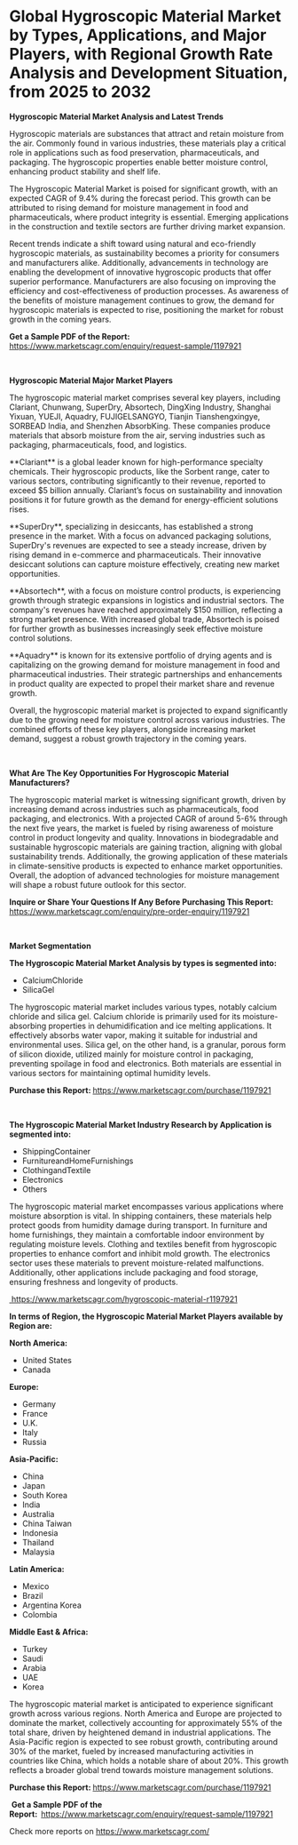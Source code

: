 <p><h1>Global Hygroscopic Material Market by Types, Applications, and Major Players, with Regional Growth Rate Analysis and Development Situation, from 2025 to 2032</h1></p><p><strong>Hygroscopic Material Market Analysis and Latest Trends</strong></p>
<p><p>Hygroscopic materials are substances that attract and retain moisture from the air. Commonly found in various industries, these materials play a critical role in applications such as food preservation, pharmaceuticals, and packaging. The hygroscopic properties enable better moisture control, enhancing product stability and shelf life. </p><p>The Hygroscopic Material Market is poised for significant growth, with an expected CAGR of 9.4% during the forecast period. This growth can be attributed to rising demand for moisture management in food and pharmaceuticals, where product integrity is essential. Emerging applications in the construction and textile sectors are further driving market expansion. </p><p>Recent trends indicate a shift toward using natural and eco-friendly hygroscopic materials, as sustainability becomes a priority for consumers and manufacturers alike. Additionally, advancements in technology are enabling the development of innovative hygroscopic products that offer superior performance. Manufacturers are also focusing on improving the efficiency and cost-effectiveness of production processes. As awareness of the benefits of moisture management continues to grow, the demand for hygroscopic materials is expected to rise, positioning the market for robust growth in the coming years.</p></p>
<p><strong>Get a Sample PDF of the Report:&nbsp;</strong> <a href="https://www.marketscagr.com/enquiry/request-sample/1197921?utm_campaign=2468&utm_medium=2&utm_source=Github&utm_content=ia&utm_term=31032025&utm_id=hygroscopic-material">https://www.marketscagr.com/enquiry/request-sample/1197921</a></p>
<p>&nbsp;</p>
<p><strong>Hygroscopic Material Major Market Players</strong></p>
<p><p>The hygroscopic material market comprises several key players, including Clariant, Chunwang, SuperDry, Absortech, DingXing Industry, Shanghai Yixuan, YUEJI, Aquadry, FUJIGELSANGYO, Tianjin Tianshengxingye, SORBEAD India, and Shenzhen AbsorbKing. These companies produce materials that absorb moisture from the air, serving industries such as packaging, pharmaceuticals, food, and logistics.</p><p>**Clariant** is a global leader known for high-performance specialty chemicals. Their hygroscopic products, like the Sorbent range, cater to various sectors, contributing significantly to their revenue, reported to exceed $5 billion annually. Clariant’s focus on sustainability and innovation positions it for future growth as the demand for energy-efficient solutions rises.</p><p>**SuperDry**, specializing in desiccants, has established a strong presence in the market. With a focus on advanced packaging solutions, SuperDry's revenues are expected to see a steady increase, driven by rising demand in e-commerce and pharmaceuticals. Their innovative desiccant solutions can capture moisture effectively, creating new market opportunities.</p><p>**Absortech**, with a focus on moisture control products, is experiencing growth through strategic expansions in logistics and industrial sectors. The company's revenues have reached approximately $150 million, reflecting a strong market presence. With increased global trade, Absortech is poised for further growth as businesses increasingly seek effective moisture control solutions.</p><p>**Aquadry** is known for its extensive portfolio of drying agents and is capitalizing on the growing demand for moisture management in food and pharmaceutical industries. Their strategic partnerships and enhancements in product quality are expected to propel their market share and revenue growth.</p><p>Overall, the hygroscopic material market is projected to expand significantly due to the growing need for moisture control across various industries. The combined efforts of these key players, alongside increasing market demand, suggest a robust growth trajectory in the coming years.</p></p>
<p>&nbsp;</p>
<p><strong>What Are The Key Opportunities For Hygroscopic Material Manufacturers?</strong></p>
<p><p>The hygroscopic material market is witnessing significant growth, driven by increasing demand across industries such as pharmaceuticals, food packaging, and electronics. With a projected CAGR of around 5-6% through the next five years, the market is fueled by rising awareness of moisture control in product longevity and quality. Innovations in biodegradable and sustainable hygroscopic materials are gaining traction, aligning with global sustainability trends. Additionally, the growing application of these materials in climate-sensitive products is expected to enhance market opportunities. Overall, the adoption of advanced technologies for moisture management will shape a robust future outlook for this sector.</p></p>
<p><strong>Inquire or Share Your Questions If Any Before Purchasing This Report:</strong> <a href="https://www.marketscagr.com/enquiry/pre-order-enquiry/1197921?utm_campaign=2468&utm_medium=2&utm_source=Github&utm_content=ia&utm_term=31032025&utm_id=hygroscopic-material">https://www.marketscagr.com/enquiry/pre-order-enquiry/1197921</a></p>
<p>&nbsp;</p>
<p><strong>Market Segmentation</strong></p>
<p><strong>The Hygroscopic Material Market Analysis by types is segmented into:</strong></p>
<p><ul><li>CalciumChloride</li><li>SilicaGel</li></ul></p>
<p><p>The hygroscopic material market includes various types, notably calcium chloride and silica gel. Calcium chloride is primarily used for its moisture-absorbing properties in dehumidification and ice melting applications. It effectively absorbs water vapor, making it suitable for industrial and environmental uses. Silica gel, on the other hand, is a granular, porous form of silicon dioxide, utilized mainly for moisture control in packaging, preventing spoilage in food and electronics. Both materials are essential in various sectors for maintaining optimal humidity levels.</p></p>
<p><strong>Purchase this Report:&nbsp;</strong><a href="https://www.marketscagr.com/purchase/1197921?utm_campaign=2468&utm_medium=2&utm_source=Github&utm_content=ia&utm_term=31032025&utm_id=hygroscopic-material">https://www.marketscagr.com/purchase/1197921</a></p>
<p>&nbsp;</p>
<p><strong>The Hygroscopic Material Market Industry Research by Application is segmented into:</strong></p>
<p><ul><li>ShippingContainer</li><li>FurnitureandHomeFurnishings</li><li>ClothingandTextile</li><li>Electronics</li><li>Others</li></ul></p>
<p><p>The hygroscopic material market encompasses various applications where moisture absorption is vital. In shipping containers, these materials help protect goods from humidity damage during transport. In furniture and home furnishings, they maintain a comfortable indoor environment by regulating moisture levels. Clothing and textiles benefit from hygroscopic properties to enhance comfort and inhibit mold growth. The electronics sector uses these materials to prevent moisture-related malfunctions. Additionally, other applications include packaging and food storage, ensuring freshness and longevity of products.</p></p>
<p><a href="https://www.marketscagr.com/hygroscopic-material-r1197921?utm_campaign=2468&utm_medium=2&utm_source=Github&utm_content=ia&utm_term=31032025&utm_id=hygroscopic-material">&nbsp;https://www.marketscagr.com/hygroscopic-material-r1197921</a></p>
<p><strong>In terms of Region, the Hygroscopic Material Market Players available by Region are:</strong></p>
<p>
    <p> <strong> North America: </strong>
        <ul>
            <li>United States</li>
            <li>Canada</li>
        </ul>
        </p> 
    <p> <strong> Europe: </strong>
        <ul>
            <li>Germany</li>
            <li>France</li>
            <li>U.K.</li>
            <li>Italy</li>
            <li>Russia</li>
        </ul>
        </p> 
    <p> <strong> Asia-Pacific: </strong>
        <ul>
            <li>China</li>
            <li>Japan</li>
            <li>South Korea</li>
            <li>India</li>
            <li>Australia</li>
            <li>China Taiwan</li>
            <li>Indonesia</li>
            <li>Thailand</li>
            <li>Malaysia</li>
        </ul>
        </p> 
    <p> <strong> Latin America: </strong>
        <ul>
            <li>Mexico</li>
            <li>Brazil</li>
            <li>Argentina Korea</li>
            <li>Colombia</li>
        </ul>
        </p> 
    <p> <strong> Middle East & Africa: </strong>
        <ul>
            <li>Turkey</li>
            <li>Saudi</li>
            <li>Arabia</li>
            <li>UAE</li>
            <li>Korea</li>
        </ul>
    </p>
    </p>
<p><p>The hygroscopic material market is anticipated to experience significant growth across various regions. North America and Europe are projected to dominate the market, collectively accounting for approximately 55% of the total share, driven by heightened demand in industrial applications. The Asia-Pacific region is expected to see robust growth, contributing around 30% of the market, fueled by increased manufacturing activities in countries like China, which holds a notable share of about 20%. This growth reflects a broader global trend towards moisture management solutions.</p></p>
<p><strong>Purchase this Report: </strong><a href="https://www.marketscagr.com/purchase/1197921?utm_campaign=2468&utm_medium=2&utm_source=Github&utm_content=ia&utm_term=31032025&utm_id=hygroscopic-material">https://www.marketscagr.com/purchase/1197921</a></p>
<p>&nbsp;<strong>Get a Sample PDF of the Report:&nbsp;&nbsp;</strong><a href="https://www.marketscagr.com/enquiry/request-sample/1197921?utm_campaign=2468&utm_medium=2&utm_source=Github&utm_content=ia&utm_term=31032025&utm_id=hygroscopic-material">https://www.marketscagr.com/enquiry/request-sample/1197921</a></p>
<p><strong></strong></p>
<p>Check more reports on <a href="https://www.marketscagr.com/?utm_campaign=2468&utm_medium=2&utm_source=Github&utm_content=ia&utm_term=31032025&utm_id=hygroscopic-material">https://www.marketscagr.com/</a></p>
